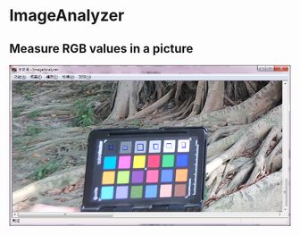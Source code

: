 # ImageAnalyzer
## Measure RGB values in a picture
![alt text](https://github.com/YuwenLee/ImageAnalyzer/blob/master/ImageAnalyzer.png?raw=true)
